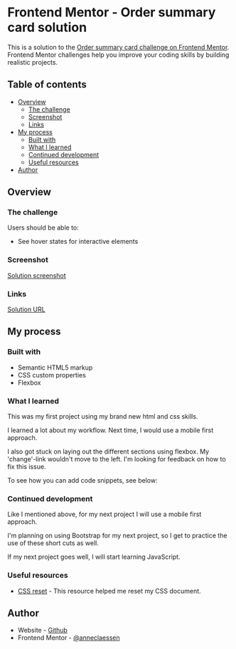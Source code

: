 # Frontend Mentor - Order summary card solution

This is a solution to the [Order summary card challenge on Frontend Mentor](https://www.frontendmentor.io/challenges/order-summary-component-QlPmajDUj). Frontend Mentor challenges help you improve your coding skills by building realistic projects. 

## Table of contents

- [Overview](#overview)
  - [The challenge](#the-challenge)
  - [Screenshot](#screenshot)
  - [Links](#links)
- [My process](#my-process)
  - [Built with](#built-with)
  - [What I learned](#what-i-learned)
  - [Continued development](#continued-development)
  - [Useful resources](#useful-resources)
- [Author](#author)


## Overview

### The challenge

Users should be able to:

- See hover states for interactive elements

### Screenshot

[Solution screenshot](https://github.com/anneclaessen/order-summary-challenge/blob/main/Screenshot.png)

### Links

[Solution URL](https://github.com/anneclaessen/order-summary-challenge)

## My process

### Built with

- Semantic HTML5 markup
- CSS custom properties
- Flexbox

### What I learned

This was my first project using my brand new html and css skills. 

I learned a lot about my workflow. Next time, I would use a mobile first approach. 

I also got stuck on laying out the different sections using flexbox. My 'change'-link wouldn't move to the left. I'm looking for feedback on how to fix this issue.

To see how you can add code snippets, see below:

### Continued development

Like I mentioned above, for my next project I will use a mobile first approach.

I'm planning on using Bootstrap for my next project, so I get to practice the use of these short cuts as well.

If my next project goes well, I will start learning JavaScript.

### Useful resources

- [CSS reset](https://meyerweb.com/eric/tools/css/reset/) - This resource helped me reset my CSS document.

## Author

- Website - [Github](https://github.com/anneclaessen)
- Frontend Mentor - [@anneclaessen](https://www.frontendmentor.io/profile/anneclaessen)

